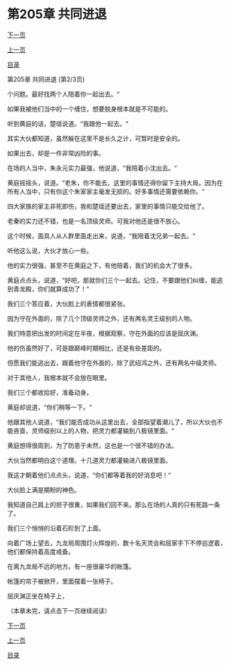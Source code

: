 <h1>第205章    共同进退</h1>
            <div><p><a href="./614_%E7%AC%AC205%E7%AB%A0_%E5%85%B1%E5%90%8C%E8%BF%9B%E9%80%80.md">下一页</a></p><p><a href="./612_%E7%AC%AC205%E7%AB%A0_%E5%85%B1%E5%90%8C%E8%BF%9B%E9%80%80.md">上一页</a></p><p><a href="../">目录</a></p></div>
            <div><p>第205章    共同进退 (第2/3页)</p><p>个问题。最好找两个人陪着你一起出去。“</p><p>如果我被他们当中的一个缠住，想要脱身根本就是不可能的。</p><p>听到黄庭的话，楚瑶说道。“我跟他一起去。“</p><p>其实大伙都知道，虽然躲在这里不是长久之计，可暂时是安全的。</p><p>如果出去，却是一件非常凶险的事。</p><p>在场的人当中，朱永元实力最强，他说道，“我陪着小沈出去。“</p><p>黄庭摇摇头，说道。“老朱，你不能去，这里的事情还得你留下主持大局。因为在所有人当中，只有你这个朱家家主毫发无损的。好多事情还需要依赖你。“</p><p>四大家族的家主非死即伤，我和楚瑶还要出去，家里的事情只能交给他了。</p><p>老秦的实力还不错，也是一名顶级灵师。可我对他还是很不放心。</p><p>这个时候，面具人从人群里面走出来，说道，“我陪着沈兄弟一起去。“</p><p>听他这么说，大伙才放心一些。</p><p>他的实力很强，甚至不在黄庭之下，有他陪着，我们的机会大了很多。</p><p>黄庭点点头，说道，“好吧，那就你们三个一起去。记住，不要跟他们纠缠，能逃到青龙殿，你们就算成功了！“</p><p>我们三个答应着，大伙脸上的表情都很紧张。</p><p>因为守在外面的，除了几个顶级灵师之外，还有两名灵王级别的人物。</p><p>我们特意把出发的时间定在半夜，根据观察，守在外面的应该是屈庆渊。</p><p>他的伤虽然好了，可是跟巅峰时期相比，还是有些差距的。</p><p>但愿我们能逃出去，跟着他守在外面的，除了武绍鸿之外，还有两名中级灵师。</p><p>对于其他人，我根本就不会放在眼里。</p><p>我们三个都收拾好，准备动身。</p><p>黄庭却说道，“你们稍等一下。“</p><p>他跟其他人说道，“我们能否成功从这里出去，全部指望着潮儿了，所以大伙也不能吝啬，灵师级别以上的人物，把灵力都灌输到八极镜里面。“</p><p>黄庭想得很周到，为了防患于未然，这也是一个很不错的办法。</p><p>大伙当然都明白这个道理。十几道灵力都灌输进八极镜里面。</p><p>我这才朝着他们点点头，说道，“你们都等着我的好消息吧！“</p><p>大伙脸上满是期盼的神色。</p><p>我知道自己肩上的担子很重，如果我们回不来。那么在场的人真的只有死路一条了。</p><p>我们三个悄悄的沿着石阶到了上面。</p><p>向着广场上望去，九龙局周围灯火辉煌的，数十名天灵会和屈家手下不停巡逻着，他们都保持着高度戒备。</p><p>在离九龙局不远的地方。有一座很豪华的帐篷。</p><p>帐篷的帘子被掀开，里面摆着一张椅子。</p><p>屈庆渊正坐在椅子上，</p><p>（本章未完，请点击下一页继续阅读）</p></div>
            <div><p><a href="./614_%E7%AC%AC205%E7%AB%A0_%E5%85%B1%E5%90%8C%E8%BF%9B%E9%80%80.md">下一页</a></p><p><a href="./612_%E7%AC%AC205%E7%AB%A0_%E5%85%B1%E5%90%8C%E8%BF%9B%E9%80%80.md">上一页</a></p><p><a href="../">目录</a></p></div>